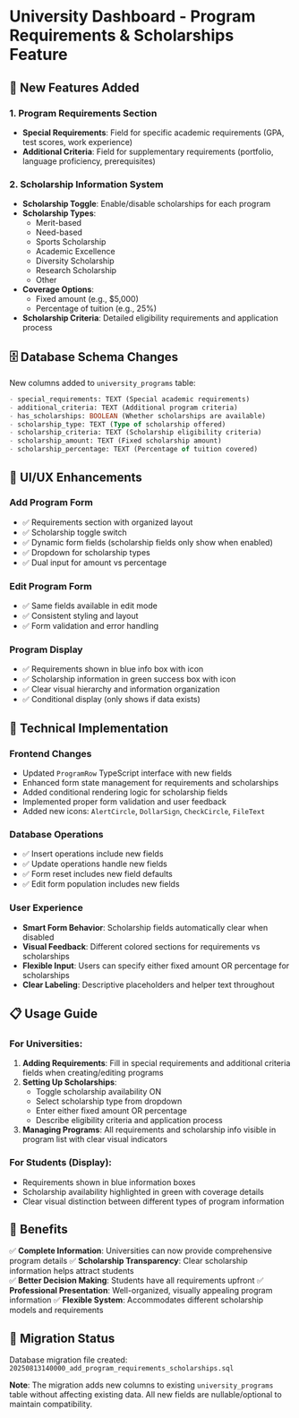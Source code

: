 # University Dashboard - Program Requirements & Scholarships Feature

## 🎯 **New Features Added**

### **1. Program Requirements Section**
- **Special Requirements**: Field for specific academic requirements (GPA, test scores, work experience)
- **Additional Criteria**: Field for supplementary requirements (portfolio, language proficiency, prerequisites)

### **2. Scholarship Information System**
- **Scholarship Toggle**: Enable/disable scholarships for each program
- **Scholarship Types**: 
  - Merit-based
  - Need-based  
  - Sports Scholarship
  - Academic Excellence
  - Diversity Scholarship
  - Research Scholarship
  - Other
- **Coverage Options**: 
  - Fixed amount (e.g., $5,000)
  - Percentage of tuition (e.g., 25%)
- **Scholarship Criteria**: Detailed eligibility requirements and application process

## 🗄️ **Database Schema Changes**

New columns added to `university_programs` table:
```sql
- special_requirements: TEXT (Special academic requirements)
- additional_criteria: TEXT (Additional program criteria) 
- has_scholarships: BOOLEAN (Whether scholarships are available)
- scholarship_type: TEXT (Type of scholarship offered)
- scholarship_criteria: TEXT (Scholarship eligibility criteria)
- scholarship_amount: TEXT (Fixed scholarship amount)
- scholarship_percentage: TEXT (Percentage of tuition covered)
```

## 🎨 **UI/UX Enhancements**

### **Add Program Form**
- ✅ Requirements section with organized layout
- ✅ Scholarship toggle switch
- ✅ Dynamic form fields (scholarship fields only show when enabled)
- ✅ Dropdown for scholarship types
- ✅ Dual input for amount vs percentage

### **Edit Program Form**  
- ✅ Same fields available in edit mode
- ✅ Consistent styling and layout
- ✅ Form validation and error handling

### **Program Display**
- ✅ Requirements shown in blue info box with icon
- ✅ Scholarship information in green success box with icon
- ✅ Clear visual hierarchy and information organization
- ✅ Conditional display (only shows if data exists)

## 🔧 **Technical Implementation**

### **Frontend Changes**
- Updated `ProgramRow` TypeScript interface with new fields
- Enhanced form state management for requirements and scholarships
- Added conditional rendering logic for scholarship fields
- Implemented proper form validation and user feedback
- Added new icons: `AlertCircle`, `DollarSign`, `CheckCircle`, `FileText`

### **Database Operations**
- ✅ Insert operations include new fields
- ✅ Update operations handle new fields  
- ✅ Form reset includes new field defaults
- ✅ Edit form population includes new fields

### **User Experience**
- **Smart Form Behavior**: Scholarship fields automatically clear when disabled
- **Visual Feedback**: Different colored sections for requirements vs scholarships
- **Flexible Input**: Users can specify either fixed amount OR percentage for scholarships
- **Clear Labeling**: Descriptive placeholders and helper text throughout

## 📋 **Usage Guide**

### **For Universities:**
1. **Adding Requirements**: Fill in special requirements and additional criteria fields when creating/editing programs
2. **Setting Up Scholarships**: 
   - Toggle scholarship availability ON
   - Select scholarship type from dropdown
   - Enter either fixed amount OR percentage
   - Describe eligibility criteria and application process
3. **Managing Programs**: All requirements and scholarship info visible in program list with clear visual indicators

### **For Students (Display):**
- Requirements shown in blue information boxes
- Scholarship availability highlighted in green with coverage details
- Clear visual distinction between different types of program information

## 🚀 **Benefits**

✅ **Complete Information**: Universities can now provide comprehensive program details
✅ **Scholarship Transparency**: Clear scholarship information helps attract students  
✅ **Better Decision Making**: Students have all requirements upfront
✅ **Professional Presentation**: Well-organized, visually appealing program information
✅ **Flexible System**: Accommodates different scholarship models and requirements

## 🔄 **Migration Status**

Database migration file created: `20250813140000_add_program_requirements_scholarships.sql`

**Note**: The migration adds new columns to existing `university_programs` table without affecting existing data. All new fields are nullable/optional to maintain compatibility.
